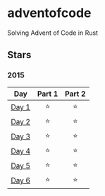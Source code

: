 # adventofcode

Solving Advent of Code in Rust

## Stars

### 2015

|Day|Part 1|Part 2|
|:-:|:----:|:----:|
|[Day 1](2015/01)|⭐|⭐|
|[Day 2](2015/02)|⭐|⭐|
|[Day 3](2015/03)|⭐|⭐|
|[Day 4](2015/04)|⭐|⭐|
|[Day 5](2015/05)|⭐|⭐|
|[Day 6](2015/06)|⭐|⭐|
